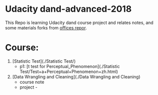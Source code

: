 # Udacity dand-advanced-2018

This Repo is learning Udacity dand course project and relates notes, and some materials forks from [offices repor](https://github.com/udacity/new-dand-advanced-china/).



# Course:

1. [Statistic Test](./Statistic Test/)
   - p1: [t test for Perceptual_Phenomenon](./Statistic Test/Test+a+Perceptual+Phenomenon+zh.html)
2. [Data Wrangling and Cleaning](./Data Wrangling and Cleaning)
	- course note
	- project - 

